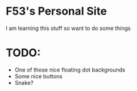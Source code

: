 # F53's Personal Site
I am learning this stuff so want to do some things

# TODO:
- One of those nice floating dot backgrounds
- Some nice buttons
- Snake?